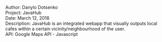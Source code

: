 Author: Danylo Dotsenko <br>
Project: JavaHub <br>
Date: March 12, 2018 <br>
Description: JavaHub is an integrated webapp that visually outputs local cafes within a certain vicinity/neighbourhood 
              of the user.<br>
API: Google Maps API - Javascript
